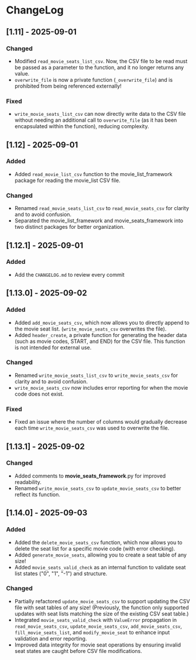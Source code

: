 # ChangeLog
## [1.11] - 2025-09-01
### Changed
- Modified `read_movie_seats_list_csv`. Now, the CSV file to be read must be passed as a parameter to the function, and it no longer returns any value.
- `overwrite_file` is now a private function (`_overwrite_file`) and is prohibited from being referenced externally!
### Fixed
- `write_movie_seats_list_csv` can now directly write data to the CSV file without needing an additional call to `overwrite_file` (as it has been encapsulated within the function), reducing complexity.
## [1.12] - 2025-09-01
### Added
- Added `read_movie_list_csv` function to the movie_list_framework package for reading the movie_list CSV file.
### Changed
- Renamed `read_movie_seats_list_csv` to `read_movie_seats_csv` for clarity and to avoid confusion.
- Separated the movie_list_framework and movie_seats_framework into two distinct packages for better organization.
## [1.12.1] - 2025-09-01
### Added
- Add the ``CHANGELOG.md`` to review every commit
## [1.13.0] - 2025-09-02
### Added
- Added `add_movie_seats_csv`, which now allows you to directly append to the movie seat list. (`write_movie_seats_csv` overwrites the file).
- Added `header_create`, a private function for generating the header data (such as movie codes, START, and END) for the CSV file. This function is not intended for external use.
### Changed
- Renamed `write_movie_seats_list_csv` to `write_movie_seats_csv` for clarity and to avoid confusion.
- `write_movie_seats_csv` now includes error reporting for when the movie code does not exist.
### Fixed
- Fixed an issue where the number of columns would gradually decrease each time `write_movie_seats_csv` was used to overwrite the file.
## [1.13.1] - 2025-09-02
### Changed
- Added comments to __movie_seats_framework__.py for improved readability.
- Renamed `write_movie_seats_csv` to `update_movie_seats_csv` to better reflect its function.
## [1.14.0] - 2025-09-03
### Added
- Added the `delete_movie_seats_csv` function, which now allows you to delete the seat list for a specific movie code (with error checking).
- Added `generate_movie_seats`, allowing you to create a seat table of any size!
- Added `movie_seats_valid_check` as an internal function to validate seat list states ("0", "1", "-1") and structure.
### Changed
- Partially refactored `update_movie_seats_csv` to support updating the CSV file with seat tables of any size! (Previously, the function only supported updates with seat lists matching the size of the existing CSV seat table.)
- Integrated `movie_seats_valid_check` with `ValueError` propagation in `read_movie_seats_csv`, `update_movie_seats_csv`, `add_movie_seats_csv`, `fill_movie_seats_list`, and `modify_movie_seat` to enhance input validation and error reporting.
- Improved data integrity for movie seat operations by ensuring invalid seat states are caught before CSV file modifications.